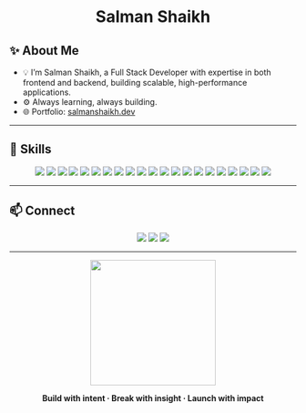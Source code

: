 <h1 align="center">Salman Shaikh</h1>

## ✨ About Me

- 💡 I’m Salman Shaikh, a Full Stack Developer with expertise in both frontend and backend, building scalable, high-performance applications.  
- ⚙️ Always learning, always building.
- 🌐 Portfolio: <a href="https://salmanshaikh.dev" target="_blank">salmanshaikh.dev</a>     

---

## 🧰 Skills

<p align="center">
  <!-- Core Web -->
  <img src="https://img.shields.io/badge/HTML5-E34F26?logo=html5&logoColor=fff&style=for-the-badge" />
  <img src="https://img.shields.io/badge/CSS3-1572B6?logo=css3&logoColor=fff&style=for-the-badge" />
  <img src="https://img.shields.io/badge/JavaScript-F7DF1E?logo=javascript&logoColor=000&style=for-the-badge" />
  <img src="https://img.shields.io/badge/TypeScript-3178C6?logo=typescript&logoColor=fff&style=for-the-badge" />
  <!-- Languages -->
  <img src="https://img.shields.io/badge/Java-007396?logo=openjdk&logoColor=fff&style=for-the-badge" />
  <!-- Frontend -->
  <img src="https://img.shields.io/badge/React-61DAFB?logo=react&logoColor=000&style=for-the-badge" />
  <img src="https://img.shields.io/badge/Next.js-000000?logo=next.js&logoColor=fff&style=for-the-badge" />
  <img src="https://img.shields.io/badge/Tailwind-06B6D4?logo=tailwindcss&logoColor=fff&style=for-the-badge" />
  <img src="https://img.shields.io/badge/Frontend-111111?logo=vercel&logoColor=fff&style=for-the-badge" />
  <!-- Backend -->
  <img src="https://img.shields.io/badge/Node.js-339933?logo=node.js&logoColor=fff&style=for-the-badge" />
  <img src="https://img.shields.io/badge/Express.js-000000?logo=express&logoColor=fff&style=for-the-badge" />
  <img src="https://img.shields.io/badge/Backend-2E2E2E?logo=serverless&logoColor=fff&style=for-the-badge" />
  <!-- Databases -->
  <img src="https://img.shields.io/badge/MongoDB-47A248?logo=mongodb&logoColor=fff&style=for-the-badge" />
  <img src="https://img.shields.io/badge/SQL-336791?logo=postgresql&logoColor=fff&style=for-the-badge" />
  <img src="https://img.shields.io/badge/Redis-DC382D?logo=redis&logoColor=fff&style=for-the-badge" />
  <!-- Mobile -->
  <img src="https://img.shields.io/badge/React%20Native-61DAFB?logo=react&logoColor=000&style=for-the-badge" />
  <!-- DevOps & Cloud -->
  <img src="https://img.shields.io/badge/Docker-2496ED?logo=docker&logoColor=fff&style=for-the-badge" />
  <img src="https://img.shields.io/badge/Linux-FCC624?logo=linux&logoColor=000&style=for-the-badge" />
  <img src="https://img.shields.io/badge/AWS-232F3E?logo=amazon-aws&logoColor=fff&style=for-the-badge" />
  <img src="https://img.shields.io/badge/DevOps-0A0A0A?logo=githubactions&logoColor=fff&style=for-the-badge" />
  <!-- Specializations -->
  <img src="https://img.shields.io/badge/GenAI-7B61FF?logo=google-genai&logoColor=fff&style=for-the-badge" />
</p>

---

## 📫 Connect

<p align="center">
  <a href="mailto:dev.salmanshaikh18@gmail.com"><img src="https://img.shields.io/badge/Email-D14836?logo=gmail&logoColor=fff&style=for-the-badge"></a>
  <a href="https://linkedin.com/in/salmandev18" target="_blank"><img src="https://img.shields.io/badge/LinkedIn-0077B5?logo=linkedin&logoColor=fff&style=for-the-badge"></a>
  <a href="https://github.com/salmanshaikh18 target="_blank"><img src="https://img.shields.io/badge/GitHub-181717?logo=github&logoColor=fff&style=for-the-badge"></a>
</p>

---

<p align="center">
  <img src="https://media.giphy.com/media/26tn33aiTi1jkl6H6/giphy.gif" width="220" />
</p>

<p align="center">
  <b>Build with intent · Break with insight · Launch with impact</b>
</p>
